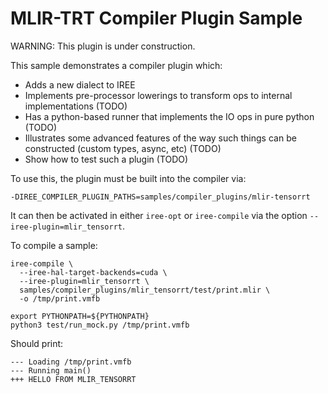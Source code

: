 # MLIR-TRT Compiler Plugin Sample

WARNING: This plugin is under construction.

This sample demonstrates a compiler plugin which:

* Adds a new dialect to IREE
* Implements pre-processor lowerings to transform ops to internal
  implementations (TODO)
* Has a python-based runner that implements the IO ops in pure python (TODO)
* Illustrates some advanced features of the way such things can be
  constructed (custom types, async, etc) (TODO)
* Show how to test such a plugin (TODO)

To use this, the plugin must be built into the compiler via:

```
-DIREE_COMPILER_PLUGIN_PATHS=samples/compiler_plugins/mlir-tensorrt
```

It can then be activated in either `iree-opt` or `iree-compile` via the
option `--iree-plugin=mlir_tensorrt`.

To compile a sample:

```
iree-compile \
  --iree-hal-target-backends=cuda \
  --iree-plugin=mlir_tensorrt \
  samples/compiler_plugins/mlir_tensorrt/test/print.mlir \
  -o /tmp/print.vmfb

export PYTHONPATH=${PYTHONPATH}
python3 test/run_mock.py /tmp/print.vmfb
```

Should print:

```
--- Loading /tmp/print.vmfb
--- Running main()
+++ HELLO FROM MLIR_TENSORRT
```
